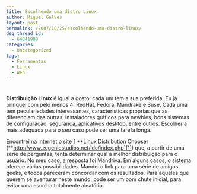 ```yaml
---
title: Escolhendo uma distro Linux
author: Miguel Galves
layout: post
permalink: /2007/10/25/escolhendo-uma-distro-linux/
dsq_thread_id:
  - 64841988
categories:
  - Uncategorized
tags:
  - Ferramentas
  - Linux
  - Web
---
```

# 

**Distribuição Linux** é igual a gosto: cada um tem a sua preferida. Eu já brinquei com pelo menos 4: RedHat, Fedora, Mandrake e Suse. Cada uma tem peculariedades interessantes, caracteristicas próprias que as diferenciam das outras: instaladores gráficos para newbies, bons sistemas de configuração, segurança, aplicativos desktop, entre outros. Escolher a mais adequada para o seu caso pode ser uma tarefa longa.

Encontrei na internet o site [ **Linux Distribution Chooser (**http://www.zegeniestudios.net/ldc/index.php][1]) que, a partir de uma série de perguntas, tenta determinar qual a melhor distribuição para o usuário. No meu caso, a resposta foi Mandriva. Em alguns casos, o sistema oferece várias possibilidades. Mandei o link para uma série de amigos geeks, e todos pareceram concordar com os resultados. Para aqueles que querem se aventurar neste mundo, pode ser um bom chute inicial, para evitar uma escolha totalmente aleatória.

 [1]: http://www.zegeniestudios.net/ldc/index.php